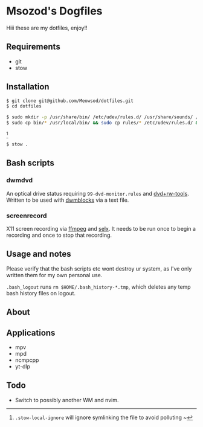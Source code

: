 # Msozod's Dogfiles

Hiii these are my dotfiles, enjoy!!

## Requirements

* git
* stow

## Installation

```bash
$ git clone git@github.com/Meowsod/dotfiles.git
$ cd dotfiles
```

```bash
$ sudo mkdir -p /usr/share/bin/ /etc/udev/rules.d/ /usr/share/sounds/ /usr/share/wallpapers/
$ sudo cp bin/* /usr/local/bin/ && sudo cp rules/* /etc/udev/rules.d/ && sudo cp sounds/* /usr/share/sounds/
```
[^1]

```bash
$ stow .
```

## Bash scripts

### dwmdvd

An optical drive status requiring `99-dvd-monitor.rules` and [dvd+rw-tools](https://archlinux.org/packages/extra/x86_64/dvd+rw-tools/). Written to be used with [dwmblocks](https://github.com/torrinfail/dwmblocks) via a text file.

### screenrecord

X11 screen recording via [ffmpeg](https://git.ffmpeg.org/ffmpeg) and [selx](https://codeberg.org/NRK/selx). It needs to be run once to begin a recording and once to stop that recording.

## Usage and notes

Please verify that the bash scripts etc wont destroy ur system, as I've only written them for my own personal use.

`.bash_logout` runs `rm $HOME/.bash_history-*.tmp`, which deletes any temp bash history files on logout.

## About

## Applications

* mpv
* mpd
* ncmpcpp
* yt-dlp

## Todo

* Switch to possibly another WM and nvim.

[^1]: `.stow-local-ignore` will ignore symlinking the file to avoid polluting ~
